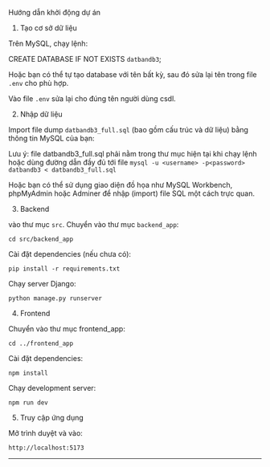  Hướng dẫn khởi động dự án

1. Tạo cơ sở dữ liệu

 Trên MySQL, chạy lệnh:

  CREATE DATABASE IF NOT EXISTS `datbandb3`;
  
  Hoặc bạn có thể tự tạo database với tên bất kỳ, sau đó sửa lại tên trong file `.env` cho phù hợp.

  Vào file `.env` sửa lại cho đúng tên người dùng csdl.

2. Nhập dữ liệu

 Import file dump `datbandb3_full.sql` (bao gồm cấu trúc và dữ liệu) bằng thông tin MySQL của bạn:

   Lưu ý: file datbandb3_full.sql phải nằm trong thư mục hiện tại khi chạy lệnh hoặc dùng đường dẫn đầy đủ tới file
  `mysql -u <username> -p<password> datbandb3 < datbandb3_full.sql`
  
 Hoặc bạn có thể sử dụng giao diện đồ họa như MySQL Workbench, phpMyAdmin hoặc Adminer để nhập (import) file SQL một cách trực quan.

3. Backend

 vào thư mục `src`.
 Chuyển vào thư mục `backend_app`:

  `cd src/backend_app`
  
 Cài đặt dependencies (nếu chưa có):

  `pip install -r requirements.txt`
  
 Chạy server Django:

  `python manage.py runserver`
  

4. Frontend

 Chuyển vào thư mục frontend_app:

  `cd ../frontend_app`
  
 Cài đặt dependencies:

  `npm install`
  
 Chạy development server:


  `npm run dev`
  

5. Truy cập ứng dụng

 Mở trình duyệt và vào:

  
  `http://localhost:5173`
  

---
